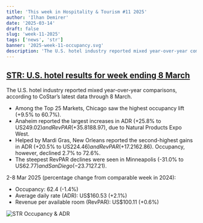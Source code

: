 ```yaml
---
title: 'This week in Hospitality & Tourism #11 2025'
author: 'Ilhan Demirer'
date: '2025-03-14'
draft: false
slug: 'week-11-2025'
tags: ['news', 'str']
banner: '2025-week-11-occupancy.svg'
description: 'The U.S. hotel industry reported mixed year-over-year comparisons, according to CoStar’s latest data through 8 March.'
---
```


## [STR: U.S. hotel results for week ending 8 March](https://str.com/press-release/us-hotel-results-week-ending-8-march)

The U.S. hotel industry reported mixed year-over-year comparisons, according to CoStar’s latest data through 8 March.

- Among the Top 25 Markets, Chicago saw the highest occupancy lift (+9.5% to 60.7%).
- Anaheim reported the largest increases in ADR (+25.8% to US$249.02) and RevPAR (+35.8% to US$188.97), due to Natural Products Expo West.
- Helped by Mardi Gras, New Orleans reported the second-highest gains in ADR (+20.5% to US$224.46) and RevPAR (+17.2% to US$162.86). Occupancy, however, declined 2.7% to 72.6%.
- The steepest RevPAR declines were seen in Minneapolis (-31.0% to US$62.77) and San Diego (-23.7% to US$127.21).

2-8 Mar 2025 (percentage change from comparable week in 2024):

- Occupancy: 62.4 (-1.4%)
- Average daily rate (ADR): US$160.53 (+2.1%)
- Revenue per available room (RevPAR): US$100.11 (+0.6%)

![STR Occupancy & ADR](/images/blogimages/2025-week-11-occupancy.svg)
